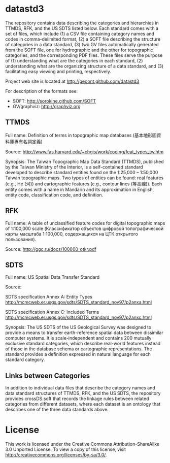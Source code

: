 datastd3
========

The repository contains data describing the categories and hierarchies in TTMDS, RFK, and the US SDTS listed below. Each standard comes with a set of files, which include (1) a CSV file containing category names and codes in comma-delimited format, (2) a SOFT file describing the structure of categories in a data standard, (3) two GV files automatically generated from the SOFT file, one for hydrographic and the other for topographic categories, and the corresponding PDF files. These files serve the purpose of (1) understanding what are the categories in each standard, (2) understanding what are the organizing structure of a data standard, and (3) facilitating easy viewing and printing, respectively.

Project web site is located at http://geoont.github.com/datastd3

For description of the formats see:

 * SOFT: http://sorokine.github.com/SOFT
 * GV/graphviz: http://graphviz.org

TTMDS
----

Full name: Definition of terms in topographic map databases (基本地形圖資料庫專有名詞定義)

Source: http://www.fas.harvard.edu/~chgis/work/coding/feat_types_tw.htm

Synopsis: The Taiwan Topographic Map Data Standard (TTMDS), published by the Taiwan Ministry of the Interior, is a self-contained standard developed to describe standard entities found on the 1:25,000 – 1:50,000 Taiwan topographic maps. Two types of entities can be found: real features (e.g., Hé (河)) and cartographic features (e.g., contour lines (等高線)). Each entity comes with a name in Mandarin and its approximation in English, entity code, classification code, and definition.

RFK
---

Full name: A table of unclassified feature codes for digital topographic maps of 1:100,000 scale 
(Классификатор объектов цифровой топографической
карты масштаба 1:100,000, содержащихся на ЦТК открытого пользования).

Source: http://ggc.ru/docs/100000_otkr.pdf

SDTS
----

Full name: US Spatial Data Transfer Standard 

Source:

SDTS specification Annex A: Entity Types
http://mcmcweb.er.usgs.gov/sdts/SDTS_standard_nov97/p2anxa.html

SDTS specification Annex C: Included Terms
http://mcmcweb.er.usgs.gov/sdts/SDTS_standard_nov97/p2anxc.html

Synopsis: The US SDTS of the US Geological Survey was designed to provide a means to transfer earth-reference spatial data between dissimilar computer systems. It is scale-independent and contains 200 mutually exclusive standard categories, which describe real-world features instead of those in the database schema or cartographic representations. The standard provides a definition expressed in natural language for each standard category.

Links between Categories
------------------------

In addition to individual data files that describe the category names and data standard structures of TTMDS, RFK, and the US SDTS, the repository provides crossDS.soft that records the linkage rules between related categories from different datasets, where each dataset is an ontology that describes one of the three data standards above. 

License
=======
This work is licensed under the Creative Commons Attribution-ShareAlike 3.0 Unported License. To view a copy of this license, visit http://creativecommons.org/licenses/by-sa/3.0/.
